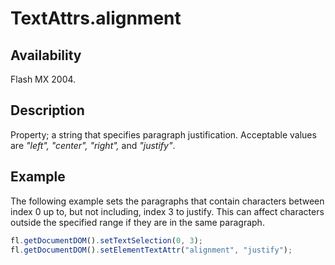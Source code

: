 # TextAttrs.alignment

## Availability

Flash MX 2004.

## Description

Property; a string that specifies paragraph justification. Acceptable values are *"left", "center", "right",* and
*"justify"*.

## Example

The following example sets the paragraphs that contain characters between index 0 up to, but not including, index 3 to justify. This can affect characters outside the specified range if they are in the same paragraph.

```javascript
fl.getDocumentDOM().setTextSelection(0, 3);
fl.getDocumentDOM().setElementTextAttr("alignment", "justify");
```
